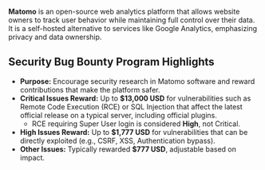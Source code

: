 **Matomo** is an open-source web analytics platform that allows website owners to track user behavior while maintaining full control over their data. It is a self-hosted alternative to services like Google Analytics, emphasizing privacy and data ownership.

## Security Bug Bounty Program Highlights

- **Purpose:** Encourage security research in Matomo software and reward contributions that make the platform safer.  
- **Critical Issues Reward:** Up to **$13,000 USD** for vulnerabilities such as Remote Code Execution (RCE) or SQL Injection that affect the latest official release on a typical server, including official plugins.  
  - RCE requiring Super User login is considered **High**, not Critical.  
- **High Issues Reward:** Up to **$1,777 USD** for vulnerabilities that can be directly exploited (e.g., CSRF, XSS, Authentication bypass).  
- **Other Issues:** Typically rewarded **$777 USD**, adjustable based on impact.  
